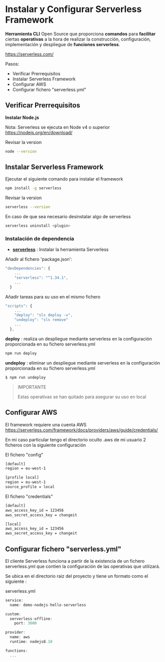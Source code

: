 # Instalar y Configurar Serverless Framework

**Herramienta CLI** Open Source que proporciona **comandos** para **facilitar** ciertas **operativas** a la hora de realizar la construcción, configuración, implementación y despliegue de **funciones serverless**.

https://serverless.com/

Pasos: 

* Verificar Prerrequisitos 
* Instalar Serverless Framework
* Configurar AWS
* Configurar fichero "serverless.yml"

## Verificar Prerrequisitos 

**Instalar Node.js** 

Nota: Serverless se ejecuta en Node v4 o superior
https://nodejs.org/en/download/

Revisar la version 

```bash
node --version
```

## Instalar Serverless Framework

Ejecutar el siguiente comando para instalar el framework

```bash
npm install -g serverless
```

Revisar la version 

```bash
serverless --version
```

En caso de que sea necesario desinstalar algo de serverless 

```bash
serverless uninstall <plugin>
```

###  Instalación de dependencia

* **[serverless](https://www.npmjs.com/package/serverless)** : Instalar la herramienta Serverless

Añadir al fichero 'package.json':

``` js
"devDependencies": {
    ...
    "serverless": "^1.34.1",
    ...
  }
```

Añadir tareas para su uso en el mismo fichero

``` js
"scripts": {
    ...
    "deploy": "sls deploy -v",
    "undeploy": "sls remove"
    ...
  },
```
**deploy** :  realiza un despliegue mediante serverless en la configuración proporcionada en su fichero serverless.yml

``` bash
npm run deploy
```

**undeploy** :  eliminar un despliegue mediante serverless en la configuración proporcionada en su fichero serverless.yml

``` bash
$ npm run undeploy
```

> IMPORTANTE
> 
> Estas operativas se han quitado para asegurar su uso en local

## Configurar AWS

El framework requiere una cuenta AWS
https://serverless.com/framework/docs/providers/aws/guide/credentials/

En mi caso particular tengo el directorio oculto .aws de mi usuario 2 ficheros con la siguiente configuración

El fichero "config"
``` bash
[default]
region = eu-west-1

[profile local]
region = eu-west-1
source_profile = local
```

El fichero "credentials"
``` bash
[default]
aws_access_key_id = 123456
aws_secret_access_key = changeit

[local]
aws_access_key_id = 123456
aws_secret_access_key = changeit
```

## Configurar fichero "serverless.yml"

El cliente Serverless funciona a partir de la existencia de un fichero serverless.yml que contien la configuración de las operativas que utilizará.

Se ubica en el directorio raiz del proyecto y tiene un formato como el siguiente :

serverless.yml
```js
service: 
  name: demo-nodejs-hello-serverless

custom:
  serverless-offline:
    port: 3000

provider:
  name: aws
  runtime: nodejs8.10

functions:
  ...

```
